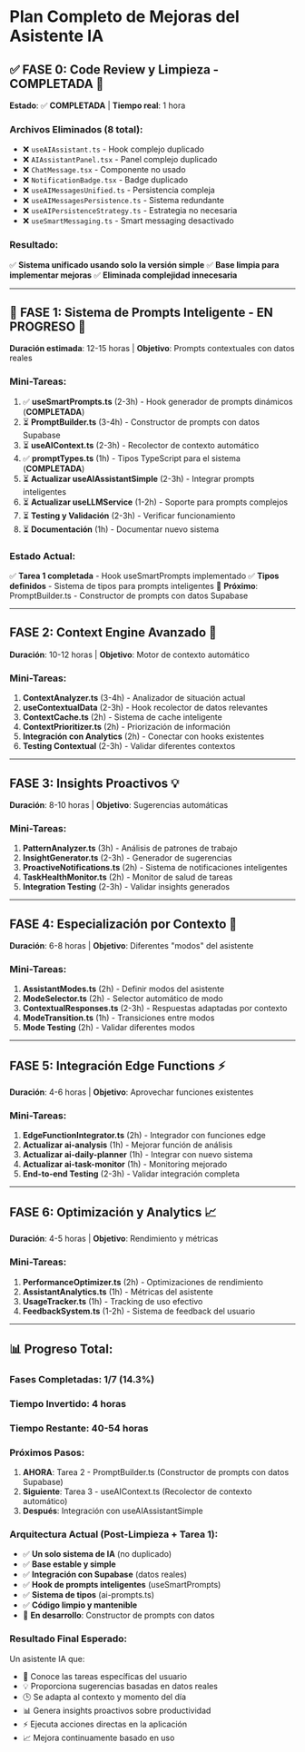 
# Plan Completo de Mejoras del Asistente IA

## **✅ FASE 0: Code Review y Limpieza - COMPLETADA** 🧹
**Estado**: ✅ **COMPLETADA** | **Tiempo real**: 1 hora

### **Archivos Eliminados** (8 total):
- ❌ `useAIAssistant.ts` - Hook complejo duplicado
- ❌ `AIAssistantPanel.tsx` - Panel complejo duplicado  
- ❌ `ChatMessage.tsx` - Componente no usado
- ❌ `NotificationBadge.tsx` - Badge duplicado
- ❌ `useAIMessagesUnified.ts` - Persistencia compleja
- ❌ `useAIMessagesPersistence.ts` - Sistema redundante
- ❌ `useAIPersistenceStrategy.ts` - Estrategia no necesaria
- ❌ `useSmartMessaging.ts` - Smart messaging desactivado

### **Resultado**: 
✅ **Sistema unificado usando solo la versión simple**
✅ **Base limpia para implementar mejoras**
✅ **Eliminada complejidad innecesaria**

---

## **🔄 FASE 1: Sistema de Prompts Inteligente - EN PROGRESO** 🧠
**Duración estimada**: 12-15 horas | **Objetivo**: Prompts contextuales con datos reales

### **Mini-Tareas:**
1. ✅ **useSmartPrompts.ts** (2-3h) - Hook generador de prompts dinámicos (**COMPLETADA**)
2. ⏳ **PromptBuilder.ts** (3-4h) - Constructor de prompts con datos Supabase  
3. ⏳ **useAIContext.ts** (2-3h) - Recolector de contexto automático
4. ✅ **promptTypes.ts** (1h) - Tipos TypeScript para el sistema (**COMPLETADA**)
5. ⏳ **Actualizar useAIAssistantSimple** (2-3h) - Integrar prompts inteligentes
6. ⏳ **Actualizar useLLMService** (1-2h) - Soporte para prompts complejos
7. ⏳ **Testing y Validación** (2-3h) - Verificar funcionamiento
8. ⏳ **Documentación** (1h) - Documentar nuevo sistema

### **Estado Actual**: 
✅ **Tarea 1 completada** - Hook useSmartPrompts implementado
✅ **Tipos definidos** - Sistema de tipos para prompts inteligentes
🔄 **Próximo**: PromptBuilder.ts - Constructor de prompts con datos Supabase

---

## **FASE 2: Context Engine Avanzado** 🔄  
**Duración**: 10-12 horas | **Objetivo**: Motor de contexto automático

### **Mini-Tareas:**
1. **ContextAnalyzer.ts** (3-4h) - Analizador de situación actual
2. **useContextualData** (2-3h) - Hook recolector de datos relevantes
3. **ContextCache.ts** (2h) - Sistema de cache inteligente
4. **ContextPrioritizer.ts** (2h) - Priorización de información
5. **Integración con Analytics** (2h) - Conectar con hooks existentes
6. **Testing Contextual** (2-3h) - Validar diferentes contextos

---

## **FASE 3: Insights Proactivos** 💡
**Duración**: 8-10 horas | **Objetivo**: Sugerencias automáticas

### **Mini-Tareas:**
1. **PatternAnalyzer.ts** (3h) - Análisis de patrones de trabajo
2. **InsightGenerator.ts** (2-3h) - Generador de sugerencias
3. **ProactiveNotifications.ts** (2h) - Sistema de notificaciones inteligentes
4. **TaskHealthMonitor.ts** (2h) - Monitor de salud de tareas
5. **Integration Testing** (2-3h) - Validar insights generados

---

## **FASE 4: Especialización por Contexto** 🎨
**Duración**: 6-8 horas | **Objetivo**: Diferentes "modos" del asistente

### **Mini-Tareas:**
1. **AssistantModes.ts** (2h) - Definir modos del asistente
2. **ModeSelector.ts** (2h) - Selector automático de modo
3. **ContextualResponses.ts** (2-3h) - Respuestas adaptadas por contexto
4. **ModeTransition.ts** (1h) - Transiciones entre modos
5. **Mode Testing** (2h) - Validar diferentes modos

---

## **FASE 5: Integración Edge Functions** ⚡
**Duración**: 4-6 horas | **Objetivo**: Aprovechar funciones existentes

### **Mini-Tareas:**
1. **EdgeFunctionIntegrator.ts** (2h) - Integrador con funciones edge
2. **Actualizar ai-analysis** (1h) - Mejorar función de análisis
3. **Actualizar ai-daily-planner** (1h) - Integrar con nuevo sistema
4. **Actualizar ai-task-monitor** (1h) - Monitoring mejorado
5. **End-to-end Testing** (2-3h) - Validar integración completa

---

## **FASE 6: Optimización y Analytics** 📈
**Duración**: 4-5 horas | **Objetivo**: Rendimiento y métricas

### **Mini-Tareas:**
1. **PerformanceOptimizer.ts** (2h) - Optimizaciones de rendimiento
2. **AssistantAnalytics.ts** (1h) - Métricas del asistente
3. **UsageTracker.ts** (1h) - Tracking de uso efectivo
4. **FeedbackSystem.ts** (1-2h) - Sistema de feedback del usuario

---

## **📊 Progreso Total:**

### **Fases Completadas**: 1/7 (14.3%)
### **Tiempo Invertido**: 4 horas
### **Tiempo Restante**: 40-54 horas

### **Próximos Pasos**:
1. **AHORA**: Tarea 2 - PromptBuilder.ts (Constructor de prompts con datos Supabase)
2. **Siguiente**: Tarea 3 - useAIContext.ts (Recolector de contexto automático)
3. **Después**: Integración con useAIAssistantSimple

### **Arquitectura Actual** (Post-Limpieza + Tarea 1):
- ✅ **Un solo sistema de IA** (no duplicado)
- ✅ **Base estable y simple**
- ✅ **Integración con Supabase** (datos reales)
- ✅ **Hook de prompts inteligentes** (useSmartPrompts)
- ✅ **Sistema de tipos** (ai-prompts.ts)
- ✅ **Código limpio y mantenible**
- 🔄 **En desarrollo**: Constructor de prompts con datos

### **Resultado Final Esperado**:
Un asistente IA que:
- 🎯 Conoce las tareas específicas del usuario
- 💡 Proporciona sugerencias basadas en datos reales
- 🕒 Se adapta al contexto y momento del día
- 📊 Genera insights proactivos sobre productividad
- ⚡ Ejecuta acciones directas en la aplicación
- 📈 Mejora continuamente basado en uso
